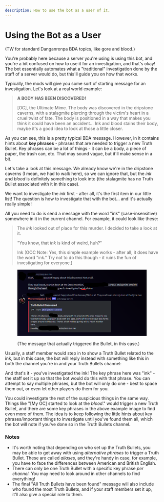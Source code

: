 ```yaml
---
description: How to use the bot as a user of it.
---
```


# Using the Bot as a User

(TW for standard Danganronpa BDA topics, like gore and blood.)

You're probably here because a server you're using is using this bot, and you're a bit confused on how to use it for an investigation, and that's okay! The bot essentially automates what a "traditional" investigation done by the staff of a server would do, but this'll guide you on how that works.

Typically, the mods will give you some sort of starting message for an investigation. Let's look at a real world example:

> **A BODY HAS BEEN DISCOVERED!**
>
> \[OC], the Ultimate Mime. The body was discovered in the dripstone caverns, with a stalagmite piercing through the victim's heart in a cruel twist of fate. The body is positioned in a way that makes you think it could have been an accident... Ink and blood stains their body, maybe it's a good idea to look at those a little closer.

As you can see, this is a pretty typical BDA message. However, in it contains hints about **key phrases** - phrases that are needed to trigger a new Truth Bullet. Key phrases can be a lot of things - it can be a body, a piece of paper, the trash can, etc. That may sound vague, but it'll make sense in a bit.

Let's take a look at this message. We already know we're in the dripstone caverns (I mean, we had to walk here), so we can ignore that, but the _ink_ and _blood_ is definitely something to look into (the stalagmite has no Truth Bullet associated with it in this case).

We want to investigate the _ink_ first - after all, it's the first item in our little list! The question is how to investigate that with the bot... and it's actually really simple!

All you need to do is send a message with the word "ink" (case-insensitive) somewhere in it in the current channel. For example, it could look like these:

> The _ink_ looked out of place for this murder. I decided to take a look at it.
>
> "You know, that _ink_ is kind of weird, huh?"
>
> Ink (OOC Note: Yes, this simple example works - after all, it does have the word "ink." Try not to do this though - it ruins the fun of investigating for everyone.)

<figure><img src=".gitbook/assets/image (2).png" alt=""><figcaption><p>(The message that actually triggered the Bullet, in this case.)</p></figcaption></figure>

Usually, a staff member would step in to show a Truth Bullet related to the ink, but in this case, the bot will reply instead with something like this in both the channel you're in and your Truth Bullets channel:

And that's it - you've investigated the ink! The key phrase here was "ink" - the staff set it up so that the bot would do this with that phrase. You can attempt to say multiple phrases, but the bot will only do one - best to space them out, or even let other players do them for you.

You could investigate the rest of the suspicious things in the same way. Things like "\[My OC] started to look at the _blood_." would trigger a new Truth Bullet, and there are some key phrases in the above example image to find even more of them. The idea is to keep following the little hints about key phrases/important things to investigate until you've found them all, which the bot will note if you've done so in the Truth Bullets channel.

### Notes

* It's worth noting that depending on who set up the Truth Bullets, you may be able to get away with using _alternative phrases_ to trigger a Truth Bullet. These are called _aliases_, and they're handy in case, for example, you have to face the differences between American and British English.
* There can only be one Truth Bullet with a specific key phrase _per channel._ You may need to look around in other channels to find everything!
* The final "All Truth Bullets have been found" message will also include who found the most Truth Bullets, and if your staff members set it up, it'll also give a special role to them.
